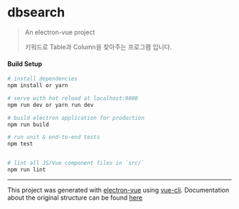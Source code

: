 # dbsearch

> An electron-vue project
> 
> 키워드로 Table과 Column을 찾아주는 프로그램 입니다.

#### Build Setup

``` bash
# install dependencies
npm install or yarn

# serve with hot reload at localhost:9080
npm run dev or yarn run dev

# build electron application for production
npm run build

# run unit & end-to-end tests
npm test


# lint all JS/Vue component files in `src/`
npm run lint

```

---

This project was generated with [electron-vue](https://github.com/SimulatedGREG/electron-vue) using [vue-cli](https://github.com/vuejs/vue-cli). Documentation about the original structure can be found [here](https://simulatedgreg.gitbooks.io/electron-vue/content/index.html)
